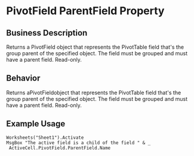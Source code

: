 # PivotField ParentField Property

## Business Description
Returns a PivotField object that represents the PivotTable field that's the group parent of the specified object. The field must be grouped and must have a parent field. Read-only.

## Behavior
Returns aPivotFieldobject that represents the PivotTable field that's the group parent of the specified object. The field must be grouped and must have a parent field. Read-only.

## Example Usage
```vba
Worksheets("Sheet1").Activate 
MsgBox "The active field is a child of the field " & _ 
 ActiveCell.PivotField.ParentField.Name
```